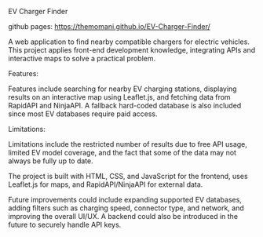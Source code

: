 EV Charger Finder

github pages: https://themomani.github.io/EV-Charger-Finder/

A web application to find nearby compatible chargers for electric vehicles. This project applies front-end development knowledge, integrating APIs and interactive maps to solve a practical problem.


Features:

Features include searching for nearby EV charging stations, displaying results on an interactive map using Leaflet.js, and fetching data from RapidAPI and NinjaAPI. A fallback hard-coded database is also included since most EV databases require paid access.


Limitations:

Limitations include the restricted number of results due to free API usage, limited EV model coverage, and the fact that some of the data may not always be fully up to date.



The project is built with HTML, CSS, and JavaScript for the frontend, uses Leaflet.js for maps, and RapidAPI/NinjaAPI for external data.

Future improvements could include expanding supported EV databases, adding filters such as charging speed, connector type, and network, and improving the overall UI/UX. A backend could also be introduced in the future to securely handle API keys.
